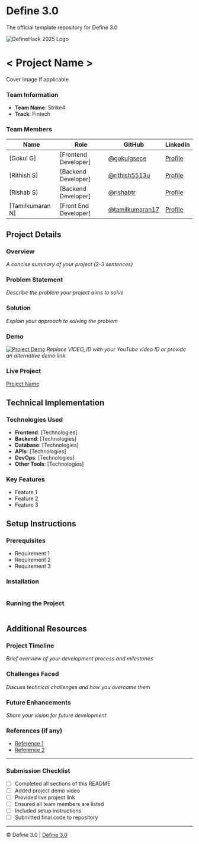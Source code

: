 
# Define 3.0
The official template repository for Define 3.0

![DefineHack 2025 Logo](https://github.com/user-attachments/assets/8173bc16-418e-4912-b500-c6427e4ba4b6)



# < Project Name >
 Cover Image  If applicable

### Team Information
- **Team Name**: Strike4 
- **Track**: Fintech

### Team Members
| Name | Role | GitHub | LinkedIn |
|------|------|--------|----------|
| [Gokul G] | [Frontend Developer] | [@gokulgsece](https://github.com/gokulgsece) | [Profile](https://linkedin.com/in/rishab-s-0aa28b21a) |
| [Rithish S] | [Backend Developer] | [@rithish5513u](https://github.com/rithish5513u) | [Profile](https://linkedin.com/in/rithish-s) |
| [Rishab S] | [Backend Developer] | [@rishabtr](https://github.com/rishabtr) | [Profile](https://linkedin.com/in/gokul-g-760a23259) |
| [Tamilkumaran N] | [Front End Developer] | [@tamilkumaran17](https://github.com/tamilkumaran17) | [Profile](https://linkedin.com/in/tamilkumarann) |

## Project Details

### Overview
_A concise summary of your project (2-3 sentences)_

### Problem Statement
_Describe the problem your project aims to solve_

### Solution
_Explain your approach to solving the problem_

### Demo
[![Project Demo](https://img.youtube.com/vi/VIDEO_ID/0.jpg)](https://www.youtube.com/watch?v=VIDEO_ID)
_Replace VIDEO_ID with your YouTube video ID or provide an alternative demo link_

### Live Project
[Project Name](https://your-project-url.com)

## Technical Implementation

### Technologies Used
- **Frontend**: [Technologies]
- **Backend**: [Technologies]
- **Database**: [Technologies]
- **APIs**: [Technologies]
- **DevOps**: [Technologies]
- **Other Tools**: [Technologies]

### Key Features
- Feature 1
- Feature 2
- Feature 3

## Setup Instructions

### Prerequisites
- Requirement 1
- Requirement 2
- Requirement 3

### Installation 
```bash

```

### Running the Project
```bash

```

## Additional Resources

### Project Timeline
_Brief overview of your development process and milestones_

### Challenges Faced
_Discuss technical challenges and how you overcame them_

### Future Enhancements
_Share your vision for future development_

### References (if any)
- [Reference 1](link)
- [Reference 2](link)

---

### Submission Checklist
- [ ] Completed all sections of this README
- [ ] Added project demo video
- [ ] Provided live project link
- [ ] Ensured all team members are listed
- [ ] Included setup instructions
- [ ] Submitted final code to repository

---

© Define 3.0 | [Define 3.0](https://www.define3.xyz/)
